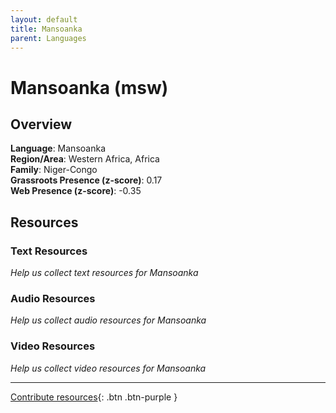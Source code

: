 ```yaml
---
layout: default
title: Mansoanka
parent: Languages
---
```


# Mansoanka (msw)

## Overview

**Language**: Mansoanka  
**Region/Area**: Western Africa, Africa  
**Family**: Niger-Congo  
**Grassroots Presence (z-score)**: 0.17  
**Web Presence (z-score)**: -0.35  

## Resources

### Text Resources
*Help us collect text resources for Mansoanka*

### Audio Resources
*Help us collect audio resources for Mansoanka*

### Video Resources
*Help us collect video resources for Mansoanka*

---

[Contribute resources](https://forms.office.com/e/1SfLJx3u1r){: .btn .btn-purple }
